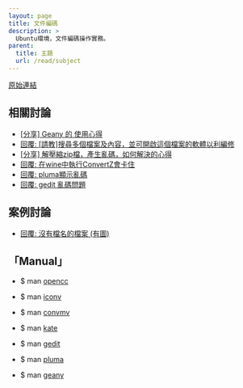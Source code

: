 ```yaml
---
layout: page
title: 文件編碼
description: >
  Ubuntu環境，文件編碼操作實務。
parent:
  title: 主題
  url: /read/subject
---
```


[原始連結](http://www.ubuntu-tw.org/modules/newbb/viewtopic.php?post_id=333558#forumpost333558)


## 相關討論

* [[分享] Geany 的 使用心得](http://www.ubuntu-tw.org/modules/newbb/viewtopic.php?post_id=326880#forumpost326880)
* [回覆: [請教]搜尋多個檔案及內容，並可開啟這個檔案的軟體以利編修](http://www.ubuntu-tw.org/modules/newbb/viewtopic.php?post_id=326776#forumpost326776)
* [[分享] 解壓縮zip檔，產生亂碼，如何解決的心得](http://www.ubuntu-tw.org/modules/newbb/viewtopic.php?topic_id=91908)
* [回覆: 在wine中執行ConvertZ會卡住](http://www.ubuntu-tw.org/modules/newbb/viewtopic.php?post_id=330726#forumpost330726)
* [回覆: pluma顯示亂碼](http://www.ubuntu-tw.org/modules/newbb/viewtopic.php?post_id=330364#forumpost330364)
* [回覆: gedit 亂碼問題](http://www.ubuntu-tw.org/modules/newbb/viewtopic.php?post_id=318884#forumpost318884)


## 案例討論

* [回覆: 沒有檔名的檔案 (有圖)](http://www.ubuntu-tw.org/modules/newbb/viewtopic.php?post_id=339572#forumpost339572)

## 「Manual」

* $ man [opencc](http://manpages.ubuntu.com/manpages/trusty/en/man1/opencc.1.html)
* $ man [iconv](http://manpages.ubuntu.com/manpages/trusty/en/man1/iconv.1.html)
* $ man [convmv](http://manpages.ubuntu.com/manpages/trusty/en/man1/convmv.1.html)


* $ man [kate](http://manpages.ubuntu.com/manpages/trusty/en/man1/kate.1.html)
* $ man [gedit](http://manpages.ubuntu.com/manpages/trusty/en/man1/gedit.1.html)
* $ man [pluma](http://manpages.ubuntu.com/manpages/utopic/en/man1/pluma.1.html)
* $ man [geany](http://manpages.ubuntu.com/manpages/trusty/en/man1/geany.1.html)
